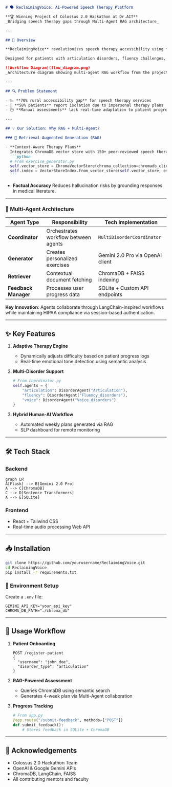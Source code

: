 ````markdown
# 🗣️ ReclaimingVoice: AI-Powered Speech Therapy Platform

**🏆 Winning Project of Colossus 2.0 Hackathon at Dr.AIT**  
_Bridging speech therapy gaps through Multi-Agent RAG architecture_

---

## 🚀 Overview

**ReclaimingVoice** revolutionizes speech therapy accessibility using **Retrieval-Augmented Generation (RAG)** and **Multi-Agent LLM architecture** to deliver personalized treatment plans.

Designed for patients with articulation disorders, fluency challenges, and motor speech impairments, our system combines clinical expertise with AI precision while enabling remote care through certified Speech-Language Pathologists (SLPs).

![Workflow Diagram](flow_diagram.png)  
_Architecture diagram showing multi-agent RAG workflow from the project presentation_

---

## 🔍 Problem Statement

- 📉 **70% rural accessibility gap** for speech therapy services
- 🧍 **58% patients** report isolation due to impersonal therapy plans
- 🕒 **Manual assessments** lack real-time adaptation to patient progress

---

## 💡 Our Solution: Why RAG + Multi-Agent?

### 🔎 Retrieval-Augmented Generation (RAG)

- **Context-Aware Therapy Plans**  
  Integrates ChromaDB vector store with 150+ peer-reviewed speech therapy documents using Sentence Transformers (`all-MiniLM-L6-v2`):
  ```python
  # From exercise_generator.py
  self.vector_store = ChromaVectorStore(chroma_collection=chromadb_client.get_collection(collection_name))
  self.index = VectorStoreIndex.from_vector_store(self.vector_store, embed_model=self.embed_model)
  ```
````

- **Factual Accuracy**
  Reduces hallucination risks by grounding responses in medical literature.

---

### 🧠 Multi-Agent Architecture

| Agent Type           | Responsibility                       | Tech Implementation              |
| -------------------- | ------------------------------------ | -------------------------------- |
| **Coordinator**      | Orchestrates workflow between agents | `MultiDisorderCoordinator`       |
| **Generator**        | Creates personalized exercises       | Gemini 2.0 Pro via OpenAI client |
| **Retriever**        | Contextual document fetching         | ChromaDB + FAISS indexing        |
| **Feedback Manager** | Processes user progress data         | SQLite + Custom API endpoints    |

**Key Innovation**: Agents collaborate through LangChain-inspired workflows while maintaining HIPAA compliance via session-based authentication.

---

## ✨ Key Features

1. **Adaptive Therapy Engine**

   - Dynamically adjusts difficulty based on patient progress logs
   - Real-time emotional tone detection using semantic analysis

2. **Multi-Disorder Support**

   ```python
   # From coordinator.py
   self.agents = {
       "articulation": DisorderAgent("Articulation"),
       "fluency": DisorderAgent("Fluency_disorders"),
       "voice": DisorderAgent("Voice_disorders")
   }
   ```

3. **Hybrid Human-AI Workflow**

   - Automated weekly plans generated via RAG
   - SLP dashboard for remote monitoring

---

## 🛠 Tech Stack

### Backend

```mermaid
graph LR
A[Flask] --> B[Gemini 2.0 Pro]
A --> C[ChromaDB]
C --> D[Sentence Transformers]
A --> E[SQLite]
```

### Frontend

- React + Tailwind CSS
- Real-time audio processing Web API

---

## 📥 Installation

```bash
git clone https://github.com/yourusername/ReclaimingVoice.git
cd ReclaimingVoice
pip install -r requirements.txt
```

### 🔐 Environment Setup

Create a `.env` file:

```env
GEMINI_API_KEY="your_api_key"
CHROMA_DB_PATH="./chroma_db"
```

---

## 🌟 Usage Workflow

1. **Patient Onboarding**

   ```http
   POST /register-patient
   {
     "username": "john_doe",
     "disorder_type": "articulation"
   }
   ```

2. **RAG-Powered Assessment**

   - Queries ChromaDB using semantic search
   - Generates 4-week plan via Multi-Agent collaboration

3. **Progress Tracking**

   ```python
   # From app.py
   @app.route("/submit-feedback", methods=["POST"])
   def submit_feedback():
       # Stores feedback in SQLite + ChromaDB
   ```

---

## 🙌 Acknowledgements

- Colossus 2.0 Hackathon Team
- OpenAI & Google Gemini APIs
- ChromaDB, LangChain, FAISS
- All contributing mentors and faculty

```

```
